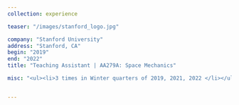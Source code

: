 ```yaml
---
collection: experience

teaser: "/images/stanford_logo.jpg"

company: "Stanford University"
address: "Stanford, CA"
begin: "2019"
end: "2022"
title: "Teaching Assistant | AA279A: Space Mechanics"

misc: "<ul><li>3 times in Winter quarters of 2019, 2021, 2022 </li></ul>"


---
```


